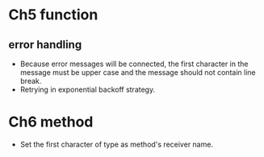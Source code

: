 # Ch5 function
## error handling
- Because error messages will be connected, the first character in the message must be upper case and the message should not contain line break.
- Retrying in exponential backoff strategy.

# Ch6 method
- Set the first character of type as method's receiver name.